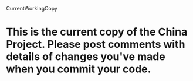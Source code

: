 CurrentWorkingCopy

This is the current copy of the China Project. Please post comments with details of changes you've made when you commit your code.
==================
